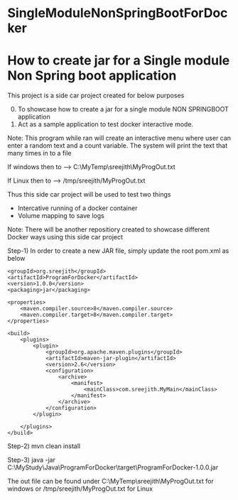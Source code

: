 # SingleModuleNonSpringBootForDocker
How to create jar for a Single module Non Spring boot application
=================================================================
This project is a side car project created for below purposes

0) To showcase how to create a jar for a single module NON SPRINGBOOT application
1) Act as a sample application to test docker interactive mode.

Note: This program while ran will create an interactive menu where user can enter a random text
and a count variable. The system will print the text that many times in to a file

   If windows then to --> C:\MyTemp\sreejith\MyProgOut.txt

   If Linux   then to --> /tmp/sreejith/MyProgOut.txt

Thus this side car project will be used to test two things
 - Intercative running of a docker container
 - Volume mapping to save logs 
 
 
Note: There will be another repositiory created to showcase different Docker ways using this side car project

Step-1) In order to create a new JAR file, simply update the root pom.xml as below


 
    <groupId>org.sreejith</groupId>
    <artifactId>ProgramForDocker</artifactId>
    <version>1.0.0</version>
    <packaging>jar</packaging>

    <properties>
        <maven.compiler.source>8</maven.compiler.source>
        <maven.compiler.target>8</maven.compiler.target>
    </properties>

    <build>
        <plugins>
            <plugin>
                <groupId>org.apache.maven.plugins</groupId>
                <artifactId>maven-jar-plugin</artifactId>
                <version>2.6</version>
                <configuration>
                    <archive>
                        <manifest>
                            <mainClass>com.sreejith.MyMain</mainClass>
                        </manifest>
                    </archive>
                </configuration>
            </plugin>

        </plugins>
    </build>
	
	
	
Step-2) mvn clean install

Step-3) java -jar C:\MyStudy\Java\ProgramForDocker\target\ProgramForDocker-1.0.0.jar

The out file can be found under C:\MyTemp\sreejith\MyProgOut.txt for windows or /tmp/sreejith/MyProgOut.txt for Linux

